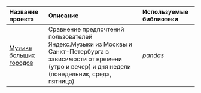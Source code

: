 
| Название проекта | Описание | Используемые библиотеки | 
| :---------------------- | :---------------------- | :---------------------- |
| [Музыка больших городов](sales_analysis) | Сравнение предпочтений пользователей Яндекс.Музыки из Москвы и Санкт-Петербурга в зависимости от времени (утро и вечер) и дня недели (понедельник, среда, пятница)| *pandas* |
